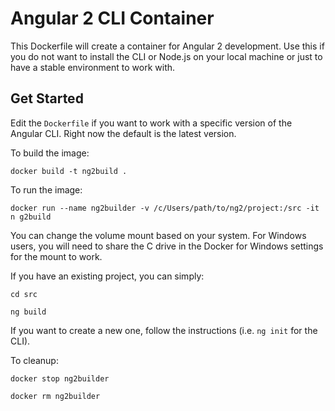 # Angular 2 CLI Container 

This Dockerfile will create a container for Angular 2 development. Use this if you do not want to install the CLI or Node.js on your local machine or just to have a stable environment to work with. 

## Get Started 

Edit the `Dockerfile` if you want to work with a specific version of the Angular CLI. Right now the default is the latest version. 

To build the image: 

`docker build -t ng2build .` 

To run the image: 

`docker run --name ng2builder -v /c/Users/path/to/ng2/project:/src -it n
g2build`

You can change the volume mount based on your system. For Windows users, you will need to share the C drive in the Docker for Windows settings for the mount to work. 

If you have an existing project, you can simply: 

`cd src`

`ng build`

If you want to create a new one, follow the instructions (i.e. `ng init` for the CLI).

To cleanup: 

`docker stop ng2builder`

`docker rm ng2builder`
